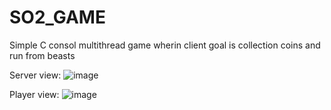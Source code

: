 # SO2_GAME
Simple C consol multithread game wherin client goal is collection coins and run from beasts

Server view:
![image](https://user-images.githubusercontent.com/88079360/224489243-23bbcaec-4955-4440-8c2a-502c4e48277c.png)

Player view:
![image](https://user-images.githubusercontent.com/88079360/224489258-25a273d4-c11f-4909-a0b6-96dad9eb91bd.png)

